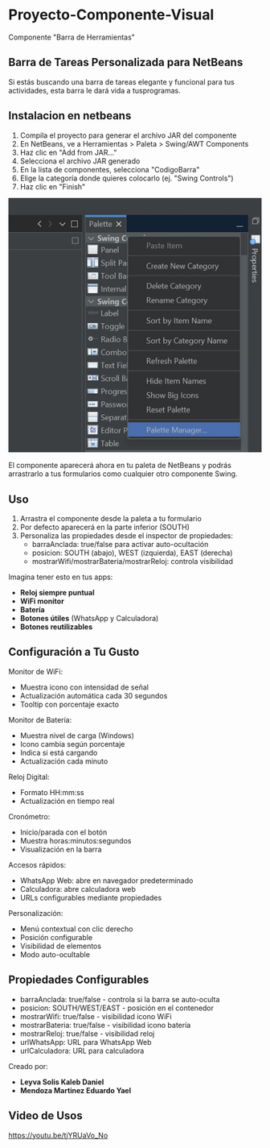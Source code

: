 # Proyecto-Componente-Visual
Componente "Barra de Herramientas"

Barra de Tareas Personalizada para NetBeans
----------------------

Si estás buscando una barra de tareas elegante y funcional para tus actividades, esta barra le dará vida a tusprogramas. 

Instalacion en netbeans
----------------------
1. Compila el proyecto para generar el archivo JAR del componente
2. En NetBeans, ve a Herramientas > Paleta > Swing/AWT Components
3. Haz clic en "Add from JAR..."
4. Selecciona el archivo JAR generado
5. En la lista de componentes, selecciona "CodigoBarra"
6. Elige la categoría donde quieres colocarlo (ej. "Swing Controls")
7. Haz clic en "Finish"

![img1](Imagenes/imagen1.jpeg)

El componente aparecerá ahora en tu paleta de NetBeans y podrás arrastrarlo a tus formularios como cualquier otro componente Swing.

Uso
---------
1. Arrastra el componente desde la paleta a tu formulario
2. Por defecto aparecerá en la parte inferior (SOUTH)
3. Personaliza las propiedades desde el inspector de propiedades:
   - barraAnclada: true/false para activar auto-ocultación
   - posicion: SOUTH (abajo), WEST (izquierda), EAST (derecha)
   - mostrarWifi/mostrarBateria/mostrarReloj: controla visibilidad

Imagina tener esto en tus apps:
- **Reloj siempre puntual** 
- **WiFi monitor** 
- **Batería** 
- **Botones útiles** (WhatsApp y Calculadora)
- **Botones reutilizables**

##  Configuración a Tu Gusto
 Monitor de WiFi:
   - Muestra icono con intensidad de señal
   - Actualización automática cada 30 segundos
   - Tooltip con porcentaje exacto

 Monitor de Batería:
   - Muestra nivel de carga (Windows)
   - Icono cambia según porcentaje
   - Indica si está cargando
   - Actualización cada minuto

 Reloj Digital:
   - Formato HH:mm:ss
   - Actualización en tiempo real

 Cronómetro:
   - Inicio/parada con el botón
   - Muestra horas:minutos:segundos
   - Visualización en la barra

 Accesos rápidos:
   - WhatsApp Web: abre en navegador predeterminado
   - Calculadora: abre calculadora web
   - URLs configurables mediante propiedades

 Personalización:
   - Menú contextual con clic derecho
   - Posición configurable
   - Visibilidad de elementos
   - Modo auto-ocultable

Propiedades Configurables
------------------------
 - barraAnclada: true/false - controla si la barra se auto-oculta
 - posicion: SOUTH/WEST/EAST - posición en el contenedor
 - mostrarWifi: true/false - visibilidad icono WiFi
 - mostrarBateria: true/false - visibilidad icono batería
 - mostrarReloj: true/false - visibilidad reloj
 - urlWhatsApp: URL para WhatsApp Web
 - urlCalculadora: URL para calculadora

Creado por: 
- **Leyva Solis Kaleb Daniel** 
- **Mendoza Martinez Eduardo Yael**

Video de Usos
------------------------
https://youtu.be/tjYRUaVo_No 
